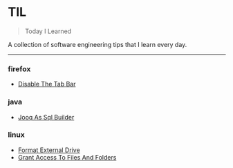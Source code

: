 # TIL

> Today I Learned


A collection of software engineering tips that I learn every day.

---

### firefox

- [Disable The Tab Bar](firefox/disable-the-tab-bar.md)

### java

- [Jooq As Sql Builder](java/jooq-as-sql-builder.md)

### linux

- [Format External Drive](linux/format-external-drive.md)
- [Grant Access To Files And Folders](linux/grant-access-to-files-and-folders.md)

